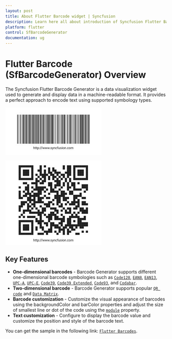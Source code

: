 ```yaml
---
layout: post
title: About Flutter Barcode widget | Syncfusion
description: Learn here all about introduction of Syncfusion Flutter Barcode (SfBarcodeGenerator) widget, its features, and more.
platform: flutter
control: SfBarcodeGenerator
documentation: ug
---
```


# Flutter Barcode (SfBarcodeGenerator) Overview

The Syncfusion Flutter Barcode Generator is a data visualization widget used to generate and display data in a machine-readable format. It provides a perfect approach to encode text using supported symbology types.

![Overview flutter barcode](images/getting-started/overview1.jpg)

![Overview flutter QR Code](images/getting-started/getting_started3.jpg)

## Key Features

* **One-dimensional barcodes** - Barcode Generator supports different one-dimensional barcode symbologies such as [`Code128`](https://pub.dev/documentation/syncfusion_flutter_barcodes/latest/barcodes/Code128-class.html), [`EAN8`](https://pub.dev/documentation/syncfusion_flutter_barcodes/latest/barcodes/EAN8-class.html), [`EAN13`](https://pub.dev/documentation/syncfusion_flutter_barcodes/latest/barcodes/EAN13-class.html), [`UPC-A`](https://pub.dev/documentation/syncfusion_flutter_barcodes/latest/barcodes/UPCA-class.html), [`UPC-E`](https://pub.dev/documentation/syncfusion_flutter_barcodes/latest/barcodes/UPCE-class.html), [`Code39`](https://pub.dev/documentation/syncfusion_flutter_barcodes/latest/barcodes/Code39-class.html), [`Code39 Extended`](https://pub.dev/documentation/syncfusion_flutter_barcodes/latest/barcodes/Code39Extended-class.html), [`Code93`](https://pub.dev/documentation/syncfusion_flutter_barcodes/latest/barcodes/Code93-class.html), and [`Codabar`](https://pub.dev/documentation/syncfusion_flutter_barcodes/latest/barcodes/Codabar-class.html). 
* **Two-dimensional barcode** - Barcode Generator supports popular [`QR code`](https://pub.dev/documentation/syncfusion_flutter_barcodes/latest/barcodes/QRCode-class.html) and [`Data Matrix`](https://pub.dev/documentation/syncfusion_flutter_barcodes/latest/barcodes/DataMatrix-class.html).
* **Barcode customization** - Customize the visual appearance of barcodes using the backgroundColor and barColor properties and adjust the size of smallest line or dot of the code using the [`module`](https://pub.dev/documentation/syncfusion_flutter_barcodes/latest/barcodes/Symbology/module.html) property.
* **Text customization** - Configure to display the barcode value and customize the position and style of the barcode text.

You can get the sample in the following link: [`Flutter Barcodes`](https://github.com/syncfusion/flutter-examples).